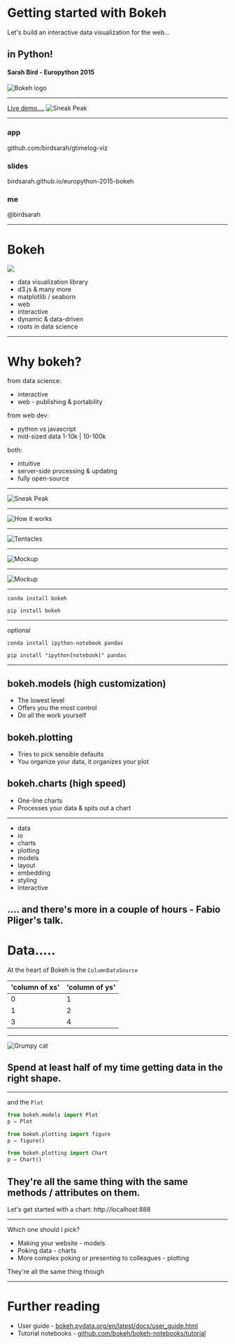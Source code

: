 
# Getting started with Bokeh 
Let's build an interactive data visualization for the web...

## in Python! 

#### Sarah Bird - Europython 2015

![Bokeh logo](images/logo.svg)

---
<a href="http://localhost:5000">Live demo....</a>
![Sneak Peak](images/dashboard.png)

---

### app

github.com/birdsarah/gtimelog-viz

### slides

birdsarah.github.io/europython-2015-bokeh

### me

@birdsarah

---

# Bokeh
<img class="slide_image" src="images/gallery-screenshot.png">

* data visualization library
 * d3.js & many more
 * matplotlib / seaborn
* web
* interactive
* dynamic & data-driven
* roots in data science

---

# Why bokeh?

from data science:

* interactive
* web - publishing & portability

from web dev:

* python vs javascript
* mid-sized data 1-10k | 10-100k

both:

* intuitive
* server-side processing & updating
* fully open-source

---

![Sneak Peak](images/dashboard.png)

---

![How it works](images/bokeh_basic.svg)

---

![Tentacles](images/bokeh_with_tentacle.svg)

---

![Mockup](images/dashboard_v1.png)

---

![Mockup](images/dashboard_v1_comments.png)

---


`conda install bokeh`

`pip install bokeh`

****
optional

`conda install ipython-notebook pandas`

`pip install "ipython[notebook]" pandas`


---

## bokeh.models (high customization)


* The lowest level
* Offers you the most control
* Do all the work yourself

<p></p>

## bokeh.plotting

* Tries to pick sensible defaults
* You organize your data, it organizes your plot
<p></p>

## bokeh.charts (high speed)

* One-line charts
* Processes your data & spits out a chart

---

* data
* io
* charts 
* plotting 
* models 
* layout
* embedding
* styling
* interactive

.... and there's more in a couple of hours - Fabio Pliger's talk.
---

# Data.....

At the heart of Bokeh is the `ColumnDataSource`

| 'column of xs' | 'column of ys'
|---|---
|0|1 
|1|2
|3|4

---

![Grumpy cat](images/grumpy_cat.jpg)

Spend at least half of my time getting data in the right shape.
---

---

and the `Plot`

```python
from bokeh.models import Plot
p = Plot
```
```python
from bokeh.plotting import figure
p = figure()
```
```python
from bokeh.plotting import Chart
p = Chart()
```
They're all the same thing with the same methods / attributes on them.
---

Let's get started with a chart:
http://localhost:888

---

Which one should I pick?

* Making your website - models
* Poking data - charts
* More complex poking or presenting to colleagues - plotting

They're all the same thing though

---

# Further reading

* User guide - [bokeh.pydata.org/en/latest/docs/user_guide.html](http://bokeh.pydata.org/en/latest/docs/user_guide.html)
* Tutorial notebooks - [github.com/bokeh/bokeh-notebooks/tutorial](http://github.com/bokeh/bokeh-notebooks/tutorial)
